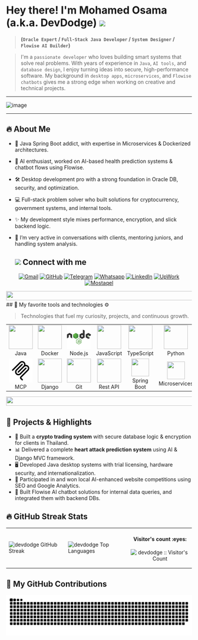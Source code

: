 #  Hey there! I'm Mohamed Osama (a.k.a. DevDodge) <img src="https://media.giphy.com/media/WUlplcMpOCEmTGBtBW/giphy.gif" width="70">

> **(`Oracle Expert` / `Full-Stack Java Developer` / `System Designer` / `Flowise AI Builder`)**

> I'm a `passionate developer` who loves building smart systems that solve real problems. With years of experience in `Java`, `AI tools`, and `database design`, I enjoy turning ideas into secure, high-performance software. My background in `desktop apps`, `microservices`, and `Flowise chatbots` gives me a strong edge when working on creative and technical projects.

-----

<p align="center">
 
![image](https://user-images.githubusercontent.com/61057666/169029838-74df663d-2e62-4d77-bdff-b43f7d63f00f.png)

</p>

-----

## 🔥 About Me

- 🧠 Java Spring Boot addict, with expertise in Microservices & Dockerized architectures.
- 🤖 AI enthusiast, worked on AI-based health prediction systems & chatbot flows using Flowise.
- 🛠 Desktop development pro with a strong foundation in Oracle DB, security, and optimization.
- 💻 Full-stack problem solver who built solutions for cryptocurrency, government systems, and internal tools.
- ✨ My development style mixes performance, encryption, and slick backend logic.
- 💬 I’m very active in conversations with clients, mentoring juniors, and handling system analysis.

  ## <picture> <img src="https://github.com/7oSkaaa/7oSkaaa/blob/main/Images/Connect-with-me.gif?raw=true" width="100px"> </picture> Connect with me
<p align="center">
	<a href="mailto:developerdodge@gmail.com"><img img src="https://img.shields.io/badge/gmail-%23EA4335.svg?style=plastic&logo=gmail&logoColor=white" alt="Gmail"/></a>
	<a href="https://github.com/devdodge"><img src="https://img.shields.io/badge/github-%23181717.svg?style=plastic&logo=github&logoColor=white" alt="GitHub"/></a>
	        <a href="https://t.me/d0dgemasr"><img src="https://img.shields.io/badge/Telegram-0088cc?style=flat&logo=telegram" alt="Telegram" /></a>
	<a href="https://wa.me/201118180845"><img src="https://img.shields.io/badge/whatsapp-%2325D366.svg?style=plastic&logo=whatsapp&logoColor=white" alt="Whatsapp"/></a>
	<a href="https://www.linkedin.com/in/devdodge/"><img src="https://img.shields.io/badge/linkedin-%230A66C2.svg?style=plastic&logo=linkedin&logoColor=white" alt="LinkedIn"/></a>
 <a href="https://www.upwork.com/freelancers/~01e473e72dad366689"><img src="https://img.shields.io/badge/Upwork-494949?style=flat&logo=upwork" alt="UpWork" /></a>
 <a href="https://mostaql.com/u/MohamedDodge"><img src="https://img.shields.io/badge/Mostaqel-2ea3f2?style=flat&logo=freelancer" alt="Mostaqel" /></a>
</p>
<img src="https://github.com/Govindv7555/Govindv7555/blob/main/49e76e0596857673c5c80c85b84394c1.gif" width=1000px height=25px>
## 🚀 My favorite tools and technologies ⚙️

> Technologies that fuel my curiosity, projects, and continuous growth.

<table>
  <tr>
    <td align="center" width="96">
        <img src="https://techstack-generator.vercel.app/java-icon.svg" width="65" height="65" />
      <br>Java
    </td>
    <td align="center" width="96">
        <img src="https://techstack-generator.vercel.app/docker-icon.svg" width="65" height="65" />
      <br>Docker
    </td>
    <td align="center" width="96">
        <img src="nodejs-1-logo-svgrepo-com.svg" width="65" height="65" />
      <br>Node.js
    </td>
    <td align="center" width="96">
        <img src="https://techstack-generator.vercel.app/js-icon.svg" width="65" height="65" />
      <br>JavaScript
    </td>
    <td align="center" width="96">
        <img src="https://techstack-generator.vercel.app/ts-icon.svg" width="65" height="65" />
      <br>TypeScript
    </td>
    <td align="center" width="96">
        <img src="https://techstack-generator.vercel.app/python-icon.svg" width="65" height="65" />
      <br>Python
    </td>
    <td align="center" width="96">
        <img src="https://techstack-generator.vercel.app/mysql-icon.svg" width="65" height="65" />
      <br>MySQL
    </td>
    <td align="center" width="105">
        <img src="oracle-svgrepo-com.svg" width="100" height="48" />
      <br>Oracle DB
    </td>
    <td align="center" width="120">
        <img src="flowiseAi.png" width="100" height="48" />
      <br>Flowise AI
    </td>
  </tr>
 <tr>
    <td align="center" width="96">
        <img src="MCP.png" width="65" height="65" />
      MCP
    </td>
    <td align="center" width="96">
        <img src="https://techstack-generator.vercel.app/django-icon.svg" width="65" height="65" />
      <br>Django
    </td>
    <td align="center" width="96">
        <img src="https://techstack-generator.vercel.app/github-icon.svg" width="65" height="65" />
      <br>Git
    </td>    
    <td align="center" width="96">
        <img src="https://techstack-generator.vercel.app/restapi-icon.svg" width="65" height="65" />
      <br>Rest API
    </td>
    <td align="center" width="115">
        <img src="https://upload.wikimedia.org/wikipedia/commons/7/79/Spring_Boot.svg" width="48" height="48" />
      <br>Spring Boot
    </td>
    <td align="center" width="115">
        <img src="https://techstack-generator.vercel.app/prettier-icon.svg" width="48" height="48" />
      <br>Microservices
    </td>
    <td align="center" width="96">
        <img src="npm.png" width="48" height="48" />
      <br>NPM
    </td>
    <td align="center" width="96">
        <img src="jaspersoft.png" width="48" height="48" />
      <br>Jaspersoft
    </td>
    <td align="center" width="145">
        <img src="https://upload.wikimedia.org/wikipedia/fr/f/fe/SceneBuilderLogo.png" width="48" height="48" />
      <br>Scene Builder
    </td>
 </tr>
</table>
<img src="https://github.com/Govindv7555/Govindv7555/blob/main/49e76e0596857673c5c80c85b84394c1.gif" width=1000px height=25px>


## 📜 Projects & Highlights

- 🔐 Built a **crypto trading system** with secure database logic & encryption for clients in Thailand.
- 📊 Delivered a complete **heart attack prediction system** using AI & Django MVC framework.
- 🖥 Developed Java desktop systems with trial licensing, hardware security, and internationalization.
- 🤝 Participated in and won local AI-enhanced website competitions using SEO and Google Analytics.
- 💬 Built Flowise AI chatbot solutions for internal data queries, and integrated them with backend DBs.
## 🔥 GitHub Streak Stats

<table align="center" cellspacing="0" cellpadding="0">
  <tr>
    <td>
      <img src="https://github-readme-streak-stats.herokuapp.com/?user=devdodge&theme=dark" alt="devdodge GitHub Streak" />
    </td>
    <td valign="middle">
      <img src="https://github-readme-stats.vercel.app/api/top-langs/?username=anuraghazra&layout=donut" alt="devdodge Top Languages" />
    </td>
    <td valign="middle">
	    <h4 align="center">Visitor's count :eyes:</h4>
      <p align="center"><img src="https://profile-counter.glitch.me/{devdodge}/count.svg" alt="devdodge :: Visitor's Count" /></p>
    </td>
  </tr>
</table>







## 🐍 My GitHub Contributions

<picture>
  <source
    media="(prefers-color-scheme: dark)"
    srcset="https://raw.githubusercontent.com/platane/snk/output/github-contribution-grid-snake-dark.svg"
  />
  <source
    media="(prefers-color-scheme: light)"
    srcset="https://raw.githubusercontent.com/platane/snk/output/github-contribution-grid-snake.svg"
  />
  <img
    alt="github contribution grid snake animation"
    src="https://raw.githubusercontent.com/platane/snk/output/github-contribution-grid-snake.svg"
  />
</picture>

